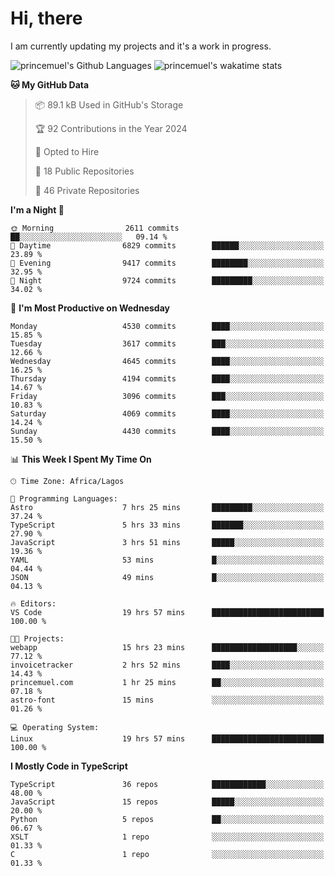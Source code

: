 # Hi, there

<!--
**princemuel/princemuel** is a ✨ _special_ ✨ repository because its `README.md` (this file) appears on your GitHub profile.

Here are some ideas to get you started:

- 🔭 I’m currently working on ...
- 🌱 I’m currently learning ...
- 👯 I’m looking to collaborate on ...
- 🤔 I’m looking for help with ...
- 💬 Ask me about ...
- 📫 How to reach me: ...
- 😄 Pronouns: ...
- ⚡ Fun fact: ...
-->

I am currently updating my projects and it's a work in progress.

![princemuel's Github Languages](https://github-readme-stats.vercel.app/api/top-langs/?username=princemuel&text_color=586069&layout=compact&hide_border=true&title_color=0366d6&count_private=true&include_all_commits=true&theme=tokyonight&show_icons=true)
![princemuel's wakatime stats](https://github-readme-stats.vercel.app/api/wakatime?username=princemuel&text_color=586069&layout=compact&hide_border=true&title_color=0366d6&count_private=true&include_all_commits=true&theme=tokyonight&show_icons=true)

<!--START_SECTION:waka-->
**🐱 My GitHub Data** 

> 📦 89.1 kB Used in GitHub's Storage 
 > 
> 🏆 92 Contributions in the Year 2024
 > 
> 💼 Opted to Hire
 > 
> 📜 18 Public Repositories 
 > 
> 🔑 46 Private Repositories 
 > 
**I'm a Night 🦉** 

```text
🌞 Morning                2611 commits        ██░░░░░░░░░░░░░░░░░░░░░░░   09.14 % 
🌆 Daytime                6829 commits        ██████░░░░░░░░░░░░░░░░░░░   23.89 % 
🌃 Evening                9417 commits        ████████░░░░░░░░░░░░░░░░░   32.95 % 
🌙 Night                  9724 commits        █████████░░░░░░░░░░░░░░░░   34.02 % 
```
📅 **I'm Most Productive on Wednesday** 

```text
Monday                   4530 commits        ████░░░░░░░░░░░░░░░░░░░░░   15.85 % 
Tuesday                  3617 commits        ███░░░░░░░░░░░░░░░░░░░░░░   12.66 % 
Wednesday                4645 commits        ████░░░░░░░░░░░░░░░░░░░░░   16.25 % 
Thursday                 4194 commits        ████░░░░░░░░░░░░░░░░░░░░░   14.67 % 
Friday                   3096 commits        ███░░░░░░░░░░░░░░░░░░░░░░   10.83 % 
Saturday                 4069 commits        ████░░░░░░░░░░░░░░░░░░░░░   14.24 % 
Sunday                   4430 commits        ████░░░░░░░░░░░░░░░░░░░░░   15.50 % 
```


📊 **This Week I Spent My Time On** 

```text
🕑︎ Time Zone: Africa/Lagos

💬 Programming Languages: 
Astro                    7 hrs 25 mins       █████████░░░░░░░░░░░░░░░░   37.24 % 
TypeScript               5 hrs 33 mins       ███████░░░░░░░░░░░░░░░░░░   27.90 % 
JavaScript               3 hrs 51 mins       █████░░░░░░░░░░░░░░░░░░░░   19.36 % 
YAML                     53 mins             █░░░░░░░░░░░░░░░░░░░░░░░░   04.44 % 
JSON                     49 mins             █░░░░░░░░░░░░░░░░░░░░░░░░   04.13 % 

🔥 Editors: 
VS Code                  19 hrs 57 mins      █████████████████████████   100.00 % 

🐱‍💻 Projects: 
webapp                   15 hrs 23 mins      ███████████████████░░░░░░   77.12 % 
invoicetracker           2 hrs 52 mins       ████░░░░░░░░░░░░░░░░░░░░░   14.43 % 
princemuel.com           1 hr 25 mins        ██░░░░░░░░░░░░░░░░░░░░░░░   07.18 % 
astro-font               15 mins             ░░░░░░░░░░░░░░░░░░░░░░░░░   01.26 % 

💻 Operating System: 
Linux                    19 hrs 57 mins      █████████████████████████   100.00 % 
```

**I Mostly Code in TypeScript** 

```text
TypeScript               36 repos            ████████████░░░░░░░░░░░░░   48.00 % 
JavaScript               15 repos            █████░░░░░░░░░░░░░░░░░░░░   20.00 % 
Python                   5 repos             ██░░░░░░░░░░░░░░░░░░░░░░░   06.67 % 
XSLT                     1 repo              ░░░░░░░░░░░░░░░░░░░░░░░░░   01.33 % 
C                        1 repo              ░░░░░░░░░░░░░░░░░░░░░░░░░   01.33 % 
```




<!--END_SECTION:waka-->
